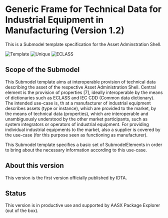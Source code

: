 
# Generic Frame for Technical Data for Industrial Equipment in Manufacturing (Version 1.2) 

This is a Submodel template specification for the Asset Adminstration Shell.

![Template](https://img.shields.io/static/v1?style=plastic&label=SMT&message=Template&color=green)
![Unique](https://img.shields.io/static/v1?style=plastic&label=SMT&message=Unique&color=b5179e)
![ECLASS](https://img.shields.io/static/v1?style=plastic&label=SMT&message=ECLASS&color=000055)

## Scope of the Submodel 

This Submodel template aims at interoperable provision of technical data describing the asset of the respective Asset 
Administration Shell. Central element is the provision of properties [7], ideally interoperable by the means of 
dictionaries such as ECLASS and IEC CDD (Common data dictionary). 
The intended use-case is, th
at a manufacturer of industrial equipment describes assets (type or instance), which are 
provided to the market, by the means of technical data (properties), which are interoperable and unambiguously 
understood by the other market participants, such as system integrators or operators of industrial equipment. For 
providing individual industrial equipments to the market, also a supplier is covered by the use-case (for this purpose 
seen as functioning as manufacturer). 

This Submodel template specifies a basic set of SubmodelElements in order to bring about the necessary information 
according to this use-case. 

## About this version

This version is the first version officially published by IDTA.


## Status

This version is in productive use and supported by AASX Package Explorer (out of the box).
